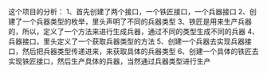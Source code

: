 这个项目的分析：
1、首先创建了两个接口，一个铁匠接口，一个兵器接口
2、创建了一个兵器类型的枚举，里头声明了不同的兵器类型
3、铁匠是用来生产兵器的，所以，定义了一个方法来进行生成兵器，通过不同的类型生成不同的兵器
4、兵器接口，里头定义了一个获取兵器类型的方法
5、创建一个兵器去实现兵器接口，然后把兵器类型传递进来，来获取具体的兵器类型
6、创建一个具体的铁匠去实现铁匠接口，然后生产具体的兵器，当然通过兵器类型进行生产